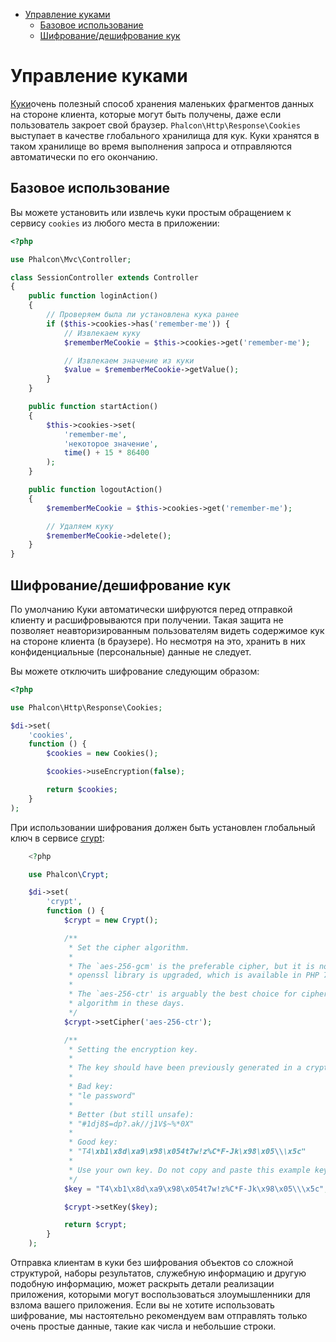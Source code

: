 <div class='article-menu'>
  <ul>
    <li>
      <a href="#overview">Управление куками</a>
       <ul>
        <li>
          <a href="#usage">Базовое использование</a>
        </li>
        <li>
          <a href="#encryption-decryption">Шифрование/дешифрование кук</a>
        </li>
      </ul>
    </li>
  </ul>
</div>

<a name='overview'></a>

# Управление куками

[Куки](http://en.wikipedia.org/wiki/HTTP_cookie)очень полезный способ хранения маленьких фрагментов данных на стороне клиента, которые могут быть получены, даже если пользователь закроет свой браузер. `Phalcon\Http\Response\Cookies` выступает в качестве глобального хранилища для кук. Куки хранятся в таком хранилище во время выполнения запроса и отправляются автоматически по его окончанию.

<a name='usage'></a>

## Базовое использование

Вы можете установить или извлечь куки простым обращением к сервису `cookies` из любого места в приложении:

```php
<?php

use Phalcon\Mvc\Controller;

class SessionController extends Controller
{
    public function loginAction()
    {
        // Проверяем была ли установлена кука ранее
        if ($this->cookies->has('remember-me')) {
            // Извлекаем куку
            $rememberMeCookie = $this->cookies->get('remember-me');

            // Извлекаем значение из куки
            $value = $rememberMeCookie->getValue();
        }
    }

    public function startAction()
    {
        $this->cookies->set(
            'remember-me',
            'некоторое значение',
            time() + 15 * 86400
        );
    }

    public function logoutAction()
    {
        $rememberMeCookie = $this->cookies->get('remember-me');

        // Удаляем куку
        $rememberMeCookie->delete();
    }
}
```

<a name='encryption-decryption'></a>

## Шифрование/дешифрование кук

По умолчанию Куки автоматически шифруются перед отправкой клиенту и расшифровываются при получении. Такая защита не позволяет неавторизированным пользователям видеть содержимое кук на стороне клиента (в браузере). Но несмотря на это, хранить в них конфиденциальные (персональные) данные не следует.

Вы можете отключить шифрование следующим образом:

```php
<?php

use Phalcon\Http\Response\Cookies;

$di->set(
    'cookies',
    function () {
        $cookies = new Cookies();

        $cookies->useEncryption(false);

        return $cookies;
    }
);
```

При использовании шифрования должен быть установлен глобальный ключ в сервисе [crypt](/[[language]]/[[version]]/crypt):

```php
    <?php

    use Phalcon\Crypt;

    $di->set(
        'crypt',
        function () {
            $crypt = new Crypt();

            /**
             * Set the cipher algorithm.
             *
             * The `aes-256-gcm' is the preferable cipher, but it is not usable until the
             * openssl library is upgraded, which is available in PHP 7.1.
             *
             * The `aes-256-ctr' is arguably the best choice for cipher
             * algorithm in these days.
             */
            $crypt->setCipher('aes-256-ctr');

            /**
             * Setting the encryption key.
             *
             * The key should have been previously generated in a cryptographically safe way.
             *
             * Bad key:
             * "le password"
             *
             * Better (but still unsafe):
             * "#1dj8$=dp?.ak//j1V$~%*0X"
             *
             * Good key:
             * "T4\xb1\x8d\xa9\x98\x054t7w!z%C*F-Jk\x98\x05\\\x5c"
             *
             * Use your own key. Do not copy and paste this example key.
             */
            $key = "T4\xb1\x8d\xa9\x98\x054t7w!z%C*F-Jk\x98\x05\\\x5c";

            $crypt->setKey($key);

            return $crypt;
        }
    );
```

<div class="alert alert-danger">
    <p>
        Отправка клиентам в куки без шифрования объектов со сложной структурой, наборы результатов, служебную информацию и другую подобную информацию, может раскрыть детали реализации приложения, которыми могут воспользоваться злоумышленники для взлома вашего приложения. Если вы не хотите использовать шифрование, мы настоятельно рекомендуем вам отправлять только очень простые данные, такие как числа и небольшие строки.
    </p>
</div>
